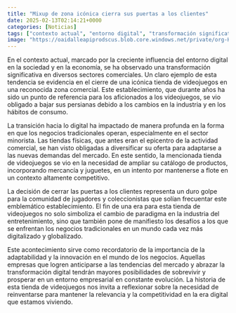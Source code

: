 ```yaml
---
title: "Mixup de zona icónica cierra sus puertas a los clientes"
date: 2025-02-13T02:14:21+0000
categories: [Noticias]
tags: ["contexto actual", "entorno digital", "transformación significativa", "tienda de videojuegos", "sector minorista", "adaptarse a las nuevas demandas", "transformación digital."]
image: "https://oaidalleapiprodscus.blob.core.windows.net/private/org-HKmKxpuNw3Y88lm4EBrIPq0n/user-ZwiCXOggLL8ZNNKE2g7rXFmV/img-lLT9QQP0jZQw12MMX2OgdWaP.png?st=2025-02-13T01%3A14%3A21Z&se=2025-02-13T03%3A14%3A21Z&sp=r&sv=2024-08-04&sr=b&rscd=inline&rsct=image/png&skoid=d505667d-d6c1-4a0a-bac7-5c84a87759f8&sktid=a48cca56-e6da-484e-a814-9c849652bcb3&skt=2025-02-12T23%3A59%3A59Z&ske=2025-02-13T23%3A59%3A59Z&sks=b&skv=2024-08-04&sig=DOgMq4xhF4vAtGTg5SwLlaDbyxMdaakd0nGJ2jsoRjA%3D"
---
```


En el contexto actual, marcado por la creciente influencia del entorno digital en la sociedad y en la economía, se ha observado una transformación significativa en diversos sectores comerciales. Un claro ejemplo de esta tendencia se evidencia en el cierre de una icónica tienda de videojuegos en una reconocida zona comercial. Este establecimiento, que durante años ha sido un punto de referencia para los aficionados a los videojuegos, se vio obligado a bajar sus persianas debido a los cambios en la industria y en los hábitos de consumo.

La transición hacia lo digital ha impactado de manera profunda en la forma en que los negocios tradicionales operan, especialmente en el sector minorista. Las tiendas físicas, que antes eran el epicentro de la actividad comercial, se han visto obligadas a diversificar su oferta para adaptarse a las nuevas demandas del mercado. En este sentido, la mencionada tienda de videojuegos se vio en la necesidad de ampliar su catálogo de productos, incorporando mercancía y juguetes, en un intento por mantenerse a flote en un contexto altamente competitivo.

La decisión de cerrar las puertas a los clientes representa un duro golpe para la comunidad de jugadores y coleccionistas que solían frecuentar este emblemático establecimiento. El fin de una era para esta tienda de videojuegos no solo simboliza el cambio de paradigma en la industria del entretenimiento, sino que también pone de manifiesto los desafíos a los que se enfrentan los negocios tradicionales en un mundo cada vez más digitalizado y globalizado.

Este acontecimiento sirve como recordatorio de la importancia de la adaptabilidad y la innovación en el mundo de los negocios. Aquellas empresas que logren anticiparse a las tendencias del mercado y abrazar la transformación digital tendrán mayores posibilidades de sobrevivir y prosperar en un entorno empresarial en constante evolución. La historia de esta tienda de videojuegos nos invita a reflexionar sobre la necesidad de reinventarse para mantener la relevancia y la competitividad en la era digital que estamos viviendo.
    
